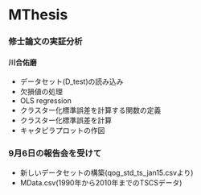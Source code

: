 # MThesis
### 修士論文の実証分析
#### 川合佑磨

* データセット(D_test)の読み込み
* 欠損値の処理
* OLS regression
* クラスター化標準誤差を計算する関数の定義
* クラスター化標準誤差を計算
* キャタピラプロットの作図

### 9月6日の報告会を受けて

* 新しいデータセットの構築(qog_std_ts_jan15.csvより)
* MData.csv(1990年から2010年までのTSCSデータ)

